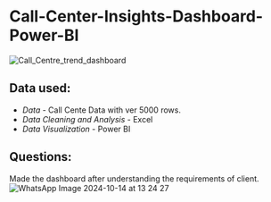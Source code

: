 # Call-Center-Insights-Dashboard-Power-BI
![Call_Centre_trend_dashboard](https://github.com/user-attachments/assets/11e9d4ae-1e71-480f-a1d3-4067f036d08e)
## Data used:
*  *Data* - Call Cente Data with ver 5000 rows.
*  *Data Cleaning and Analysis* - Excel
*  *Data Visualization* - Power BI

## Questions:
Made the dashboard after understanding the requirements of client.
![WhatsApp Image 2024-10-14 at 13 24 27](https://github.com/user-attachments/assets/8849c2de-7634-43e5-b884-5031000fcd9e)
